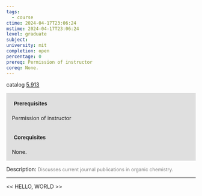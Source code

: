 ```yaml
---
tags:
  - course
ctime: 2024-04-17T23:06:24
mstime: 2024-04-17T23:06:24
level: graduate
subject: 
university: mit
completion: open
percentage: 0
prereq: Permission of instructor
coreq: None.
---
```


catalog [5.913](http://student.mit.edu/catalog/m5b.html#5.913)

<span style="display: block; padding: 15px; background-color: rgb(100, 100, 100, 0.2);"><font id="m_prereq3285_0" style="display: block; font-family: Arial, sans-serif; font-weight: bold; padding: 5px">Prerequisites</font><br><span id="prereq3285_0">Permission of instructor</span></span>
<span style="display: block; padding: 15px; background-color: rgb(100, 100, 100, 0.2);"><font id="m_coreq3285_0" style="display: block; font-family: Arial, sans-serif; font-weight: bold; padding: 5px">Corequisites</font><br><span id="coreq3285_0">None.</span></span>

<font style="">Description:</font>
<font style="color: grey; font-size: 0.8rem;">Discusses current journal publications in organic chemistry.</font>



---

<< HELLO, WORLD >>
